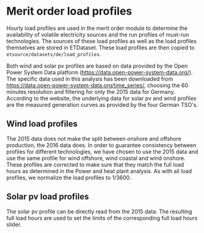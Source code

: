 # Merit order load profiles

Hourly load profiles are used in the merit order module to determine the availability of volatile electricity sources and the run profiles of must-run technologies. The sources of these load profiles as well as the load profiles themselves are stored in ETDataset. These load profiles are then copied to `etsource/datasets/de/load_profiles`.

Both wind and solar pv profiles are based on data provided by the Open Power System Data platform (https://data.open-power-system-data.org/). The specific data used in this analysis has been downloaded from https://data.open-power-system-data.org/time_series/, choosing the 60 minutes resolution and filtering for only the 2015 data for Germany. According to the website, the underlying data for solar pv and wind profiles are the measured generation curves as provided by the four German TSO's. 

## Wind load profiles

The 2015 data does not make the split between onshore and offshore production, the 2016 data does. In order to guarantee consistency between profiles for different technologies, we have chosen to use the 2015 data and use the same profile for wind offshore, wind coastal and wind onshore. These profiles are corrected to make sure that they match the full load hours as determined in the Power and heat plant analysis. As with all load profiles, we normalize the load profiles to 1/3600.

## Solar pv load profiles

The solar pv profile can be directly read from the 2015 data. The resulting full load hours are used to set the limits of the corresponding full load hours slider.
